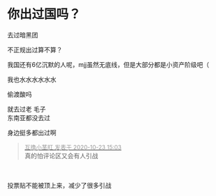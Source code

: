 # 你出过国吗？


去过暗黑团

不正规出过算不算？

我国还有6亿沉默的人呢，mjj虽然无底线，但是大部分都是小资产阶级吧（

我也水水水水水水

偷渡酸吗<img src="static/image/smiley/default/lol.gif" smilieid="12" border="0" alt="" />

就去过老 毛子<br />
东南亚都没去过

身边挺多都出过啊

<div class="quote"><blockquote><font size="2"><a href="https://www.hostloc.com/forum.php?mod=redirect&amp;goto=findpost&amp;pid=9341275&amp;ptid=757615" target="_blank"><font color="#999999">互撸小茎肛 发表于 2020-10-23 15:03</font></a></font><br />
真的怕评论区又会有人引战</blockquote></div><br />
<br />
投票贴不能被顶上来，减少了很多引战<img id="aimg_Vrh8t" onclick="zoom(this, this.src, 0, 0, 0)" class="zoom" src="https://cdn.jsdelivr.net/gh/hishis/forum-master/public/images/patch.gif" onmouseover="img_onmouseoverfunc(this)" onload="thumbImg(this)" border="0" alt="" />
